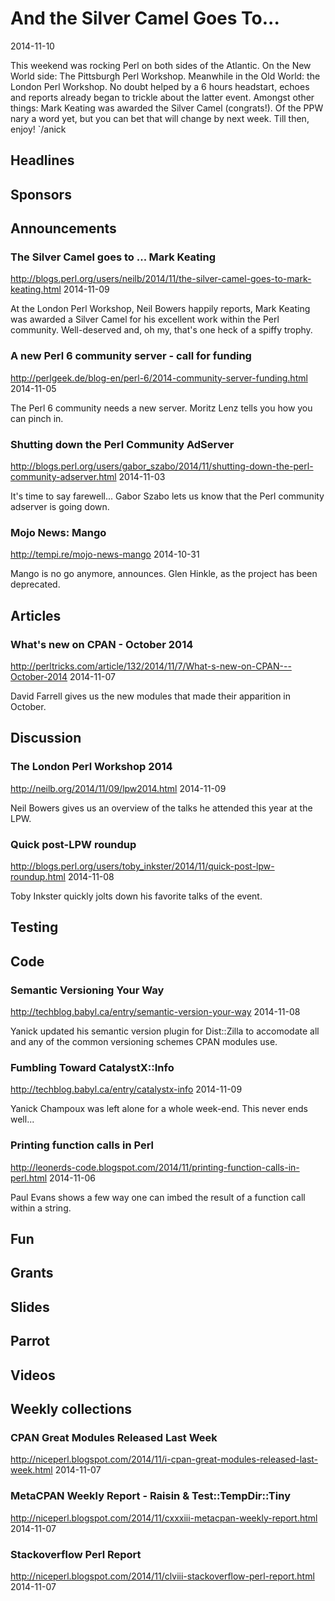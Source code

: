 # And the Silver Camel Goes To...
2014-11-10

This weekend was rocking Perl on both sides of the Atlantic. On the New World
side: The Pittsburgh Perl Workshop. Meanwhile in the Old World: the London
Perl Workshop. No doubt helped by a 6 hours headstart, echoes and reports already began to
trickle about the latter event. Amongst other things: Mark Keating was awarded
the Silver Camel (congrats!). Of the PPW nary a word yet, but you can bet
that will change by next week. Till then, enjoy! `/anick


## Headlines

## Sponsors

## Announcements

### The Silver Camel goes to ... Mark Keating
http://blogs.perl.org/users/neilb/2014/11/the-silver-camel-goes-to-mark-keating.html
2014-11-09

At the London Perl Workshop, Neil Bowers happily reports, Mark Keating was awarded a 
Silver Camel for his excellent work within the Perl community. Well-deserved
and, oh my, that's one heck of a spiffy trophy.

###  A new Perl 6 community server - call for funding
http://perlgeek.de/blog-en/perl-6/2014-community-server-funding.html
2014-11-05

The Perl 6 community needs a new server. Moritz Lenz tells you how you can
pinch in.



###  Shutting down the Perl Community AdServer
http://blogs.perl.org/users/gabor_szabo/2014/11/shutting-down-the-perl-community-adserver.html
2014-11-03

It's  time to say farewell...
Gabor Szabo lets us know that the Perl community adserver is going down.


###  Mojo News: Mango
http://tempi.re/mojo-news-mango
2014-10-31

Mango is no go anymore, announces. Glen Hinkle, as the project has been
deprecated. 


## Articles

###  What's new on CPAN - October 2014
http://perltricks.com/article/132/2014/11/7/What-s-new-on-CPAN---October-2014
2014-11-07

David Farrell gives us the new modules that made their apparition in October.



## Discussion

###  The London Perl Workshop 2014
http://neilb.org/2014/11/09/lpw2014.html
2014-11-09

Neil Bowers gives us an overview of the talks he attended this year at the
LPW.

### Quick post-LPW roundup 
http://blogs.perl.org/users/toby_inkster/2014/11/quick-post-lpw-roundup.html
2014-11-08

Toby Inkster quickly jolts down his favorite talks of the event.


## Testing

## Code

### Semantic Versioning Your Way
http://techblog.babyl.ca/entry/semantic-version-your-way
2014-11-08

Yanick updated his semantic version plugin for Dist::Zilla to accomodate all
and any of the common versioning schemes CPAN modules use.


###  Fumbling Toward CatalystX::Info
http://techblog.babyl.ca/entry/catalystx-info
2014-11-09

Yanick Champoux was left alone for a whole week-end. This never ends well...

### Printing function calls in Perl
http://leonerds-code.blogspot.com/2014/11/printing-function-calls-in-perl.html
2014-11-06

Paul Evans shows a few way one can imbed the result of a function call within
a string.

## Fun

## Grants

## Slides

## Parrot

## Videos

## Weekly collections

### CPAN Great Modules Released Last Week
http://niceperl.blogspot.com/2014/11/i-cpan-great-modules-released-last-week.html
2014-11-07



### MetaCPAN Weekly Report - Raisin & Test::TempDir::Tiny
http://niceperl.blogspot.com/2014/11/cxxxiii-metacpan-weekly-report.html
2014-11-07




### Stackoverflow Perl Report
http://niceperl.blogspot.com/2014/11/clviii-stackoverflow-perl-report.html
2014-11-07



